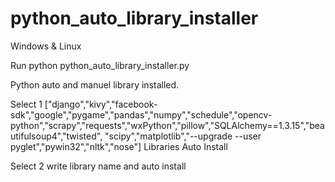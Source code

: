 # python_auto_library_installer

Windows & Linux

Run python python_auto_library_installer.py

Python auto and manuel library installed.

Select 1 ["django","kivy","facebook-sdk","google","pygame","pandas","numpy","schedule","opencv-python","scrapy","requests","wxPython","pillow","SQLAlchemy==1.3.15","beautifulsoup4","twisted",
"scipy","matplotlib","--upgrade --user pyglet","pywin32","nltk","nose"]
Libraries Auto Install

Select 2 write library name and auto install 

